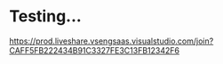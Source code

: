 # Testing...

https://prod.liveshare.vsengsaas.visualstudio.com/join?CAFF5FB222434B91C3327FE3C13FB12342F6
